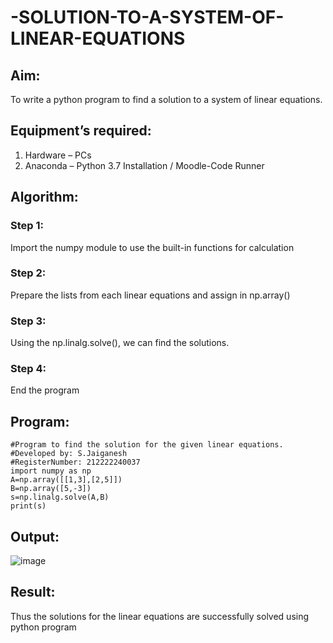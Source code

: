 # -SOLUTION-TO-A-SYSTEM-OF-LINEAR-EQUATIONS
## Aim:
To write a python program to find a solution to a system of linear equations.
## Equipment’s required:
1. 	Hardware – PCs
2. 	Anaconda – Python 3.7 Installation / Moodle-Code Runner
## Algorithm:
### Step 1: 
Import the numpy module to use the built-in functions for calculation
### Step 2: 
Prepare the lists from each linear equations and assign in np.array()
### Step 3: 
Using the np.linalg.solve(), we can find the solutions.
### Step 4: 
End the program
## Program:
```
#Program to find the solution for the given linear equations.
#Developed by: S.Jaiganesh
#RegisterNumber: 212222240037
import numpy as np
A=np.array([[1,3],[2,5]])
B=np.array([5,-3])
s=np.linalg.solve(A,B)
print(s)
```
## Output:
![image](https://user-images.githubusercontent.com/118657189/227950430-fc0812ea-ab87-49c6-b1f6-306817adfb79.png)

## Result: 
Thus the solutions for the linear equations are successfully solved using python program

